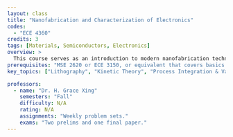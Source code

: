 ```yaml
---
layout: class
title: "Nanofabrication and Characterization of Electronics"
codes:
  - "ECE 4360"
credits: 3
tags: [Materials, Semiconductors, Electronics]
overview: >
  This course serves as an introduction to modern nanofabrication technologies with emphasis on integrated circuits manufacturing. It uses thermal budget, scaling of geometry, pitch and registry and control of parametric yield will be used for integration guidelines. Lectures cover physical principles and process modeling and labs  include a series of fabrication steps of lithography, metallization, plasma etching and annealing to produce semiconductor devices (Schottky diodes, pn junction diodes, MOS capacitors, and MOSFETs).
prerequisites: "MSE 2620 or ECE 3150, or equivalent that covers basics on semiconductors and semiconductor devices, MATH 2930-MATH 2940, CHEM 2090."
key_topics: ["Lithography", "Kinetic Theory", "Process Integration & Variations", "Characterization"]

professors:
  - name: "Dr. H. Grace Xing"
    semesters: "Fall"
    difficulty: N/A
    rating: N/A
    assignments: "Weekly problem sets."
    exams: "Two prelims and one final paper."
---
```

